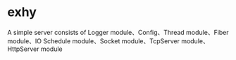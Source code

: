 # exhy
A simple server consists of Logger module、Config、Thread module、Fiber module、IO Schedule module、Socket module、TcpServer module、HttpServer module
